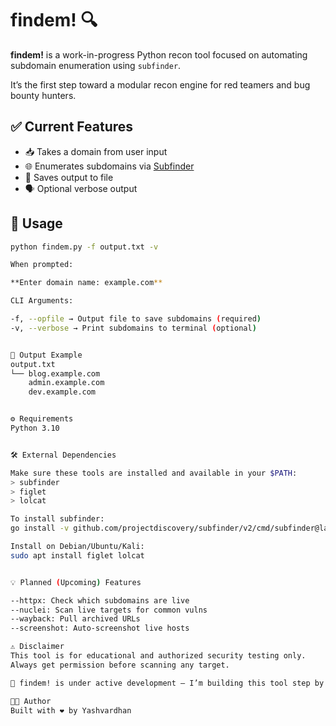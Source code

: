 # findem! 🔍

**findem!** is a work-in-progress Python recon tool focused on automating subdomain enumeration using `subfinder`.

It’s the first step toward a modular recon engine for red teamers and bug bounty hunters.

## ✅ Current Features

- 📥 Takes a domain from user input
- 🌐 Enumerates subdomains via [Subfinder](https://github.com/projectdiscovery/subfinder)
- 💾 Saves output to file
- 🗣️ Optional verbose output

## 🧪 Usage

```bash
python findem.py -f output.txt -v

When prompted:

**Enter domain name: example.com**

CLI Arguments:

-f, --opfile → Output file to save subdomains (required)
-v, --verbose → Print subdomains to terminal (optional)


📁 Output Example
output.txt
└── blog.example.com
    admin.example.com
    dev.example.com


⚙️ Requirements
Python 3.10 


🛠️ External Dependencies

Make sure these tools are installed and available in your $PATH:
> subfinder
> figlet
> lolcat

To install subfinder:
go install -v github.com/projectdiscovery/subfinder/v2/cmd/subfinder@latest

Install on Debian/Ubuntu/Kali:
sudo apt install figlet lolcat


💡 Planned (Upcoming) Features

--httpx: Check which subdomains are live
--nuclei: Scan live targets for common vulns
--wayback: Pull archived URLs
--screenshot: Auto-screenshot live hosts

⚠️ Disclaimer
This tool is for educational and authorized security testing only.
Always get permission before scanning any target.

🚧 findem! is under active development — I’m building this tool step by step, learning and improving with each version.

👨‍💻 Author
Built with ❤️ by Yashvardhan
